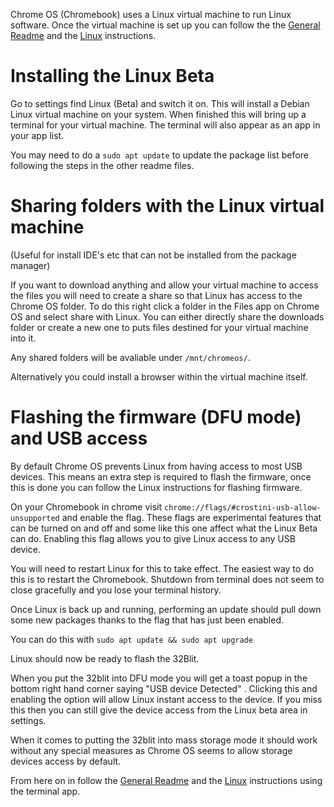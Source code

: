 Chrome OS (Chromebook) uses a Linux virtual machine to run Linux software. Once the virtual machine is set up you can follow the the [General Readme](../README.md) and the [Linux](Linux.md) instructions.

# Installing the Linux Beta

Go to settings find Linux (Beta) and switch it on. This will install a Debian Linux virtual machine on your system.
When finished this will bring up a terminal for your virtual machine. The terminal will also appear as an app in your app list.

You may need to do a `sudo apt update` to update the package list before following the steps in the other readme files.

# Sharing folders with the Linux virtual machine

(Useful for install IDE's etc that can not be installed from the package manager)

If you want to download anything and allow your virtual machine to access the files you will need to create a share so that 
Linux has access to the Chrome OS folder. To do this right click a folder in the Files app on Chrome OS and select share with Linux.
You can either directly share the downloads folder or create a new one to puts files destined for your virtual machine into it.

Any shared folders will be avaliable under `/mnt/chromeos/`.

Alternatively you could install a browser within the virtual machine itself.

# Flashing the firmware (DFU mode) and USB access 

By default Chrome OS prevents Linux from having access to most USB devices.
This means an extra step is required to flash the firmware, once this is done you can follow the Linux instructions for flashing firmware.

On your Chromebook in chrome visit `chrome://flags/#crostini-usb-allow-unsupported` and enable the flag. These flags are experimental features that can be turned on and off and some like this one affect what the Linux Beta can do. Enabling this flag allows you to give Linux access to any USB device.

You will need to restart Linux for this to take effect. The easiest way to do this is to restart the Chromebook. 
Shutdown from terminal does not seem to close gracefully and you lose your terminal history.

Once Linux is back up and running, performing an update should pull down some new packages thanks to the flag that has just been enabled. 

You can do this with `sudo apt update && sudo apt upgrade`

Linux should now be ready to flash the 32Blit.

When you put the 32blit into DFU mode you will get a toast popup in the bottom right hand corner saying "USB device Detected" . Clicking this and enabling the option will allow Linux instant access to the device. If you miss this then you can still give the device access from the Linux beta area in settings.

When it comes to putting the 32blit into mass storage mode it should work without any special measures as Chrome OS seems to allow storage devices access by default.

From here on in follow the [General Readme](../README.md) and the [Linux](Linux.md) instructions using the terminal app.
